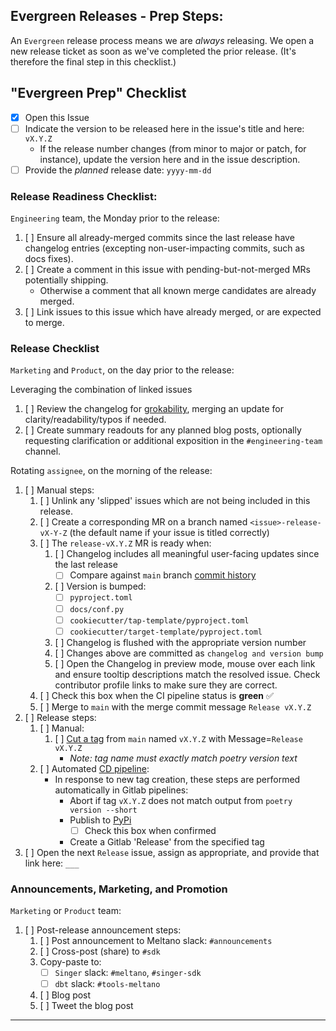[//]: # (NOTE: This Release template is for Admin-Use only. If you've reached this template in error, please select another template from the list.)

## Evergreen Releases - Prep Steps:

An `Evergreen` release process means we are _always_ releasing. We open a new release ticket as soon as we've completed the prior release. (It's therefore the final step in this checklist.)

## "Evergreen Prep" Checklist

- [x] Open this Issue
- [ ] Indicate the version to be released here in the issue's title and here: `vX.Y.Z`
    - If the release number changes (from minor to major or patch, for instance), update the version here and in the issue description.
- [ ] Provide the _planned_ release date: `yyyy-mm-dd` 

### Release Readiness Checklist:

`Engineering` team, the Monday prior to the release:

1. [ ] Ensure all already-merged commits since the last release have changelog entries (excepting non-user-impacting commits, such as docs fixes).
2. [ ] Create a comment in this issue with pending-but-not-merged MRs potentially shipping.
    - Otherwise a comment that all known merge candidates are already merged.
3. [ ] Link issues to this issue which have already merged, or are expected to merge.

### Release Checklist

`Marketing` and `Product`, on the day prior to the release:

Leveraging the combination of linked issues

1. [ ] Review the changelog for [grokability](https://en.wikipedia.org/wiki/Grok), merging an update for clarity/readability/typos if needed.
2. [ ] Create summary readouts for any planned blog posts, optionally requesting clarification or additional exposition in the `#engineering-team` channel.

Rotating `assignee`, on the morning of the release:

1. [ ] Manual steps:
    1. [ ] Unlink any 'slipped' issues which are not being included in this release.
    2. [ ] Create a corresponding MR on a branch named `<issue>-release-vX-Y-Z` (the default name if your issue is titled correctly)
    3. [ ] The `release-vX.Y.Z` MR is ready when:
        1. [ ] Changelog includes all meaningful user-facing updates since the last release
            - [ ] Compare against `main` branch [commit history](https://gitlab.com/meltano/sdk/-/commits/main)
        2. [ ] Version is bumped:
            - [ ] `pyproject.toml`
            - [ ] `docs/conf.py`
            - [ ] `cookiecutter/tap-template/pyproject.toml`
            - [ ] `cookiecutter/target-template/pyproject.toml`
        3. [ ] Changelog is flushed with the appropriate version number
        4. [ ] Changes above are committed as `changelog and version bump`
        5. [ ] Open the Changelog in preview mode, mouse over each link and ensure tooltip descriptions match the resolved issue. Check contributor profile links to make sure they are correct.
    4. [ ] Check this box when the CI pipeline status is **green** :white_check_mark:
    5. [ ] Merge to `main` with the merge commit message `Release vX.Y.Z`
2. [ ] Release steps:
   1. [ ] Manual:
      1. [ ] [Cut a tag](https://gitlab.com/meltano/sdk/-/tags/new) from `main` named `vX.Y.Z` with Message=`Release vX.Y.Z`
           - _Note: tag name must exactly match poetry version text_
   2. [ ] Automated [CD pipeline](https://gitlab.com/meltano/sdk/-/pipelines?scope=tags):
       - In response to new tag creation, these steps are performed automatically in Gitlab pipelines:
           - Abort if tag `vX.Y.Z` does not match output from `poetry version --short`
           - Publish to [PyPi](https://pypi.org/project/sdk/#history)
               - [ ] Check this box when confirmed
           - Create a Gitlab 'Release' from the specified tag
3. [ ] Open the next `Release` issue, assign as appropriate, and provide that link here: `___`

### Announcements, Marketing, and Promotion

`Marketing` or `Product` team:

1. [ ] Post-release announcement steps:
    1. [ ] Post announcement to Meltano slack: `#announcements`
    2. [ ] Cross-post (share) to `#sdk`
    3. Copy-paste to:
       - [ ] `Singer` slack: `#meltano`, `#singer-sdk`
       - [ ] `dbt` slack: `#tools-meltano`
    4. [ ] Blog post
    5. [ ] Tweet the blog post

----------------

